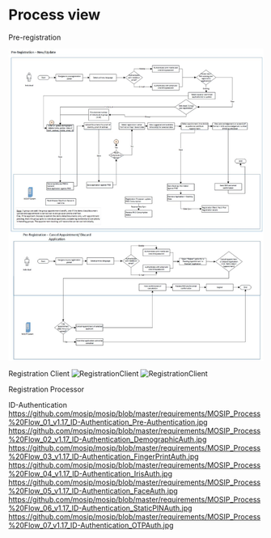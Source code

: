 # Process view
Pre-registration

![Pre-Registration](_images/processViews/Pre-registration.jpg)

Registration Client
![RegistrationClient](https://github.com/mosip/mosip/blob/master/requirements/MOSIP_Process%20Flow%201.14_Registration%20Preparation.jpg)
![RegistrationClient](https://github.com/mosip/mosip/blob/master/requirements/MOSIP_Process%20Flow%201.14_Registration_New_Correction_Update_Lost.jpg)

Registration Processor

ID-Authentication
https://github.com/mosip/mosip/blob/master/requirements/MOSIP_Process%20Flow_01_v1.17_ID-Authentication_Pre-Authentication.jpg
https://github.com/mosip/mosip/blob/master/requirements/MOSIP_Process%20Flow_02_v1.17_ID-Authentication_DemographicAuth.jpg
https://github.com/mosip/mosip/blob/master/requirements/MOSIP_Process%20Flow_03_v1.17_ID-Authentication_FingerPrintAuth.jpg
https://github.com/mosip/mosip/blob/master/requirements/MOSIP_Process%20Flow_04_v1.17_ID-Authentication_IrisAuth.jpg
https://github.com/mosip/mosip/blob/master/requirements/MOSIP_Process%20Flow_05_v1.17_ID-Authentication_FaceAuth.jpg
https://github.com/mosip/mosip/blob/master/requirements/MOSIP_Process%20Flow_06_v1.17_ID-Authentication_StaticPINAuth.jpg
https://github.com/mosip/mosip/blob/master/requirements/MOSIP_Process%20Flow_07_v1.17_ID-Authentication_OTPAuth.jpg
